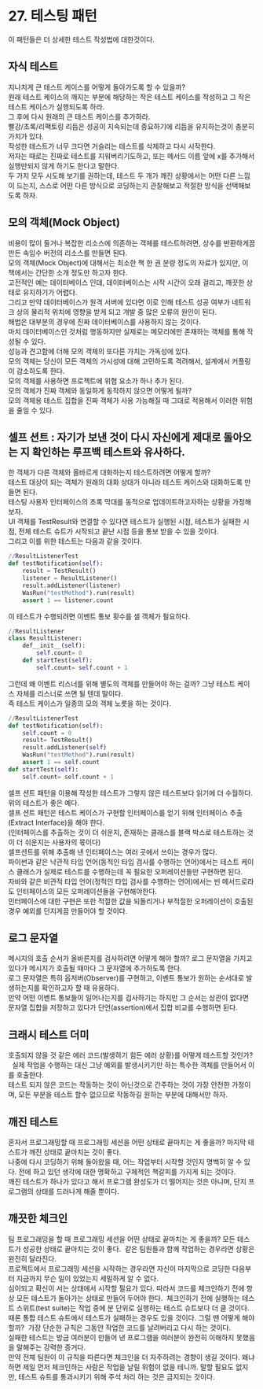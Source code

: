 # 27. 테스팅 패턴
이 패턴들은 더 상세한 테스트 작성법에 대한것이다.

## 자식 테스트
지나치게 큰 테스트 케이스를 어떻게 돌아가도록 할 수 있을까?  
원래 테스트 케이스의 깨지는 부분에 해당하는 작은 테스트 케이스를 작성하고 그 작은 테스트 케이스가 실행되도록 하라.  
그 후에 다시 원래의 큰 테스트 케이스를 추가하라.  
빨강/초록/리팩토링 리듬은 성공이 지속되는데 중요하기에 리듬을 유지하는것이 충분히 가치가 있다.  
작성한 테스트가 너무 크다면 거슬리는 테스트를 삭제하고 다시 시작한다.  
저자는 때로는 진짜로 테스트를 지워버리기도하고, 또는 메서드 이름 앞에 x를 추가해서 실행만되지 않게 하기도 한다고 말한다.  
두 가지 모두 시도해 보기를 권하는데, 테스트 두 개가 깨진 상황에서는 어떤 다른 느낌이 드는지, 스스로 어떤 다른 방식으로 코딩하는지 관찰해보고 적절한 방식을 선택해보도록 하자.

## 모의 객체(Mock Object)
비용이 많이 들거나 복잡한 리소스에 의존하는 객체를 테스트하려면, 상수를 반환하게끔 만든 속임수 버전의 리소스를 만들면 된다.  
모의 객체(Mock Object)에 대해서는 최소한 책 한 권 분량 정도의 자료가 있지만, 이 책에서는 간단한 소개 정도만 하고자 한다.  
고전적인 예는 데이터베이스 인데, 데이터베이스는 시작 시간이 오래 걸리고, 깨끗한 상태로 유지하기가 어렵다.  
그리고 만약 데이터베이스가 원격 서버에 있다면 이로 인해 테스트 성공 여부가 네트워크 상의 물리적 위치에 영향을 받게 되고 개발 중 많은 오류의 원인이 된다.  
해법은 대부분의 경우에 진짜 데이터베이스를 사용하지 않는 것이다.  
마치 데이터베이스인 것처럼 행동하지만 실제로는 메모리에만 존재하는 객체를 통해 작성될 수 있다.  
성능과 견고함에 더해 모의 객체의 또다른 가치는 가독성에 있다.  
모의 객체는 당신이 모든 객체의 가시성에 대해 고민하도록 격려해서, 설계에서 커플링이 감소하도록 한다.  
모의 객체를 사용하면 프로젝트에 위험 요소가 하나 추가 된다.  
모의 객체가 진짜 객체와 동일하게 동작하지 않으면 어떻게 될까?   
모의 객체용 테스트 집합을 진짜 객체가 사용 가능해질 때 그대로 적용해서 이러한 위험을 줄일 수 있다. 

## 셀프 션트 : 자기가 보낸 것이 다시 자신에게 제대로 돌아오는 지 확인하는 루프백 테스트와 유사하다.
한 객체가 다른 객체와 올바르게 대화하는지 테스트하려면 어떻게 할까?  
테스트 대상이 되는 객체가 원래의 대화 상대가 아니라 테스트 케이스와 대화하도록 만들면 된다.  
테스팅 사용자 인터페이스의 초록 막대를 동적으로 업데이트하고자하는 상황을 가정해 보자.  
UI 객체를 TestResult와 연결할 수 있다면 테스트가 실행된 시점, 테스트가 실패한 시점, 전체 테스트 슈트가 시작되고 끝난 시점 등을 통보 받을 수 있을 것이다.  
그리고 이를 위한 테스트는 다음과 같을 것이다. 

```python
//ResultListenerTest
def testNotification(self):
    result = TestResult()
    listener = ResultListener()
    result.addListener(listener)
    WasRun("testMethod").run(result)
    assert 1 == listener.count
```

이 테스트가 수행되려면 이벤트 통보 횟수를 셀 객체가 필요하다.

```python
//ResultListener
class ResultListener:
    def__init__(self):
        self.count= 0
    def startTest(self):
        self.count= self.count + 1
```

그런데 왜 이벤트 리스너를 위해 별도의 객체를 만들어야 하는 걸까? 그냥 테스트 케이스 자체를 리스너로 쓰면 될 텐데 말이다.  
즉 테스트 케이스가 일종의 모의 객체 노릇을 하는 것이다. 

```python
//ResultListenerTest
def testNotification(self):
    self.count = 0
    result= TestResult()
    result.addListener(self)
    WasRun("testMethod").run(result)
    assert 1 == self.count
def startTest(self):
    self.count= self.count + 1
```

셀프 션트 패턴을 이용해 작성한 테스트가 그렇지 않은 테스트보다 읽기에 더 수월하다. 위의 테스트가 좋은 예다.  
셀프 션트 패턴은 테스트 케이스가 구현할 인터페이스를 얻기 위해 인터페이스 추출(Extract Interface)을 해야 한다.  
(인터페이스를 추출하는 것이 더 쉬운지, 존재하는 클래스를 블랙 박스로 테스트하는 것이 더 쉬운지는 사용자의 몫이다)  
셀프션트를 위해 추출해 낸 인터페이스는 여러 곳에서 쓰이는 경우가 많다.  
파이썬과 같은 낙관적 타입 언어(동적인 타입 검사를 수행하는 언어)에서는 테스트 케이스 클래스가 실제로 테스트를 수행하는데 꼭 필요한 오퍼레이션들만 구현하면 된다.  
자바와 같은 비관적 타입 언어(정적인 타입 검사를 수행하는 언어)에서는 빈 메서드로라도 인터페이스의 모든 오퍼레이션들을 구현해야한다.  
인터페이스에 대한 구현은 또한 적절한 값을 되돌리거나 부적절한 오퍼레이션이 호출된 경우 예외를 던지게끔 만들어야 할 것이다.

## 로그 문자열
메시지의 호출 순서가 올바른지를 검사하려면 어떻게 해야 할까? 로그 문자열을 가지고 있다가 메시지가 호출될 때마다 그 문자열에 추가하도록 한다.  
로그 문자열은 특히 옵저버(Observer)를 구현하고, 이벤트 통보가 원하는 순서대로 발생하는지를 확인하고자 할 때 유용하다.  
만약 어떤 이벤트 통보들이 일어나는지를 검사하기는 하지만 그 순서는 상관이 없다면 문자열 집합을 저장하고 있다가 단언(assertion)에서 집합 비교를 수행하면 된다.  

## 크래시 테스트 더미
호출되지 않을 것 같은 에러 코드(발생하기 힘든 에러 상황)를 어떻게 테스트할 것인가?  
실제 작업을 수행하는 대신 그냥 예외를 발생시키기만 하는 특수한 객체를 만들어서 이를 호출한다.  
테스트 되지 않은 코드는 작동하는 것이 아닌것으로 간주하는 것이 가장 안전한 가정이며, 모든 부분을 테스트 할수 없으므로 작동하길 원하는 부분에 대해서만 하자.

## 깨진 테스트
혼자서 프로그래밍할 때 프로그래밍 세션을 어떤 상태로 끝마치는 게 좋을까? 마지막 테스트가 깨진 상태로 끝마치는 것이 좋다.  
나중에 다시 코딩하기 위해 돌아왔을 때, 어느 작업부터 시작할 것인지 명백히 알 수 있다. 전에 하고 있던 생각에 대한 명확하고 구체적인 책갈피를 가지게 되는 것이다.  
깨진 테스트가 하나가 있다고 해서 프로그램 완성도가 더 떨어지는 것은 아니며, 단지 프로그램의 상태를 드러나게 해줄 뿐이다.

## 깨끗한 체크인
팀 프로그래밍을 할 때 프로그래밍 세션을 어떤 상태로 끝마치는 게 좋을까? 모든 테스트가 성공한 상태로 끝마치는 것이 좋다.  
같은 팀원들과 함께 작업하는 경우라면 상황은 완전히 달라진다.  
프로젝트에서 프로그래밍 세션을 시작하는 경우라면 자신이 마지막으로 코딩한 다음부터 지금까지 무슨 일이 있었는지 세밀하게 알 수 없다.  
심이되고 확신이 서는 상태에서 시작할 필요가 있다. 따라서 코드를 체크인하기 전에 항상 모든 테스트가 돌아가는 상태로 만들어 두어야 한다.  
체크인하기 전에 실행하는 테스트 스위트(test suite)는 작업 중에 분 단위로 실행하는 테스트 슈트보다 더 클 것이다.  
때론 통합 테스트 슈트에서 테스트가 실패하는 경우도 있을 것이다. 그럴 땐 어떻게 해야 할까?  
가장 단순한 규칙은 그동안 작업한 코드를 날려버리고 다시 하는 것이다.  
실패한 테스트는 방금 여러분이 만들어 낸 프로그램을 여러분이 완전히 이해하지 못했음을 말해주는 강력한 증거다.  
만약 전체 팀원이 이 규칙을 따른다면 체크인을 더 자주하려는 경향이 생길 것이다. 왜냐하면 제일 먼저 체크인하는 사람은 작업을 날릴 위험이 없을 테니까. 
말할 필요도 없지만, 테스트 슈트를 통과시키기 위해 주석 처리 하는 것은 금지되는 것이다. 


